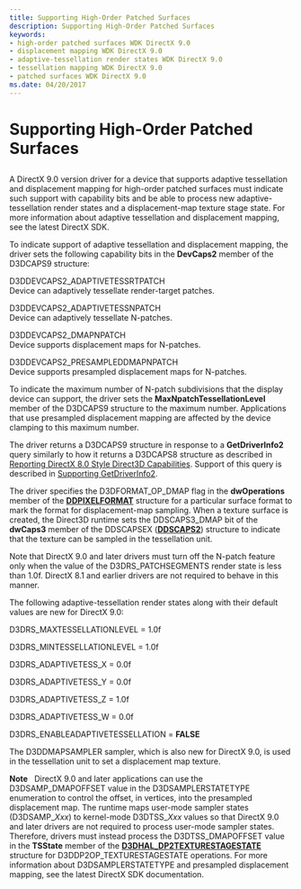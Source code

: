 ```yaml
---
title: Supporting High-Order Patched Surfaces
description: Supporting High-Order Patched Surfaces
keywords:
- high-order patched surfaces WDK DirectX 9.0
- displacement mapping WDK DirectX 9.0
- adaptive-tessellation render states WDK DirectX 9.0
- tessellation mapping WDK DirectX 9.0
- patched surfaces WDK DirectX 9.0
ms.date: 04/20/2017
---
```


# Supporting High-Order Patched Surfaces


## <span id="ddk_supporting_high_order_patched_surfaces_gg"></span><span id="DDK_SUPPORTING_HIGH_ORDER_PATCHED_SURFACES_GG"></span>


A DirectX 9.0 version driver for a device that supports adaptive tessellation and displacement mapping for high-order patched surfaces must indicate such support with capability bits and be able to process new adaptive-tessellation render states and a displacement-map texture stage state. For more information about adaptive tessellation and displacement mapping, see the latest DirectX SDK.

To indicate support of adaptive tessellation and displacement mapping, the driver sets the following capability bits in the **DevCaps2** member of the D3DCAPS9 structure:

<span id="D3DDEVCAPS2_ADAPTIVETESSRTPATCH"></span><span id="d3ddevcaps2_adaptivetessrtpatch"></span>D3DDEVCAPS2\_ADAPTIVETESSRTPATCH  
Device can adaptively tessellate render-target patches.

<span id="D3DDEVCAPS2_ADAPTIVETESSNPATCH"></span><span id="d3ddevcaps2_adaptivetessnpatch"></span>D3DDEVCAPS2\_ADAPTIVETESSNPATCH  
Device can adaptively tessellate N-patches.

<span id="D3DDEVCAPS2_DMAPNPATCH"></span><span id="d3ddevcaps2_dmapnpatch"></span>D3DDEVCAPS2\_DMAPNPATCH  
Device supports displacement maps for N-patches.

<span id="D3DDEVCAPS2_PRESAMPLEDDMAPNPATCH"></span><span id="d3ddevcaps2_presampleddmapnpatch"></span>D3DDEVCAPS2\_PRESAMPLEDDMAPNPATCH  
Device supports presampled displacement maps for N-patches.

To indicate the maximum number of N-patch subdivisions that the display device can support, the driver sets the **MaxNpatchTessellationLevel** member of the D3DCAPS9 structure to the maximum number. Applications that use presampled displacement mapping are affected by the device clamping to this maximum number.

The driver returns a D3DCAPS9 structure in response to a **GetDriverInfo2** query similarly to how it returns a D3DCAPS8 structure as described in [Reporting DirectX 8.0 Style Direct3D Capabilities](reporting-directx-8-0-style-direct3d-capabilities.md). Support of this query is described in [Supporting GetDriverInfo2](supporting-getdriverinfo2.md).

The driver specifies the D3DFORMAT\_OP\_DMAP flag in the **dwOperations** member of the [**DDPIXELFORMAT**](/windows-hardware/drivers/ddi/ksmedia/ns-ksmedia-_ddpixelformat) structure for a particular surface format to mark the format for displacement-map sampling. When a texture surface is created, the Direct3D runtime sets the DDSCAPS3\_DMAP bit of the **dwCaps3** member of the DDSCAPSEX ([**DDSCAPS2**](/previous-versions/windows/hardware/drivers/ff550292(v=vs.85))) structure to indicate that the texture can be sampled in the tessellation unit.

Note that DirectX 9.0 and later drivers must turn off the N-patch feature only when the value of the D3DRS\_PATCHSEGMENTS render state is less than 1.0f. DirectX 8.1 and earlier drivers are not required to behave in this manner.

The following adaptive-tessellation render states along with their default values are new for DirectX 9.0:

D3DRS\_MAXTESSELLATIONLEVEL = 1.0f

D3DRS\_MINTESSELLATIONLEVEL = 1.0f

D3DRS\_ADAPTIVETESS\_X = 0.0f

D3DRS\_ADAPTIVETESS\_Y = 0.0f

D3DRS\_ADAPTIVETESS\_Z = 1.0f

D3DRS\_ADAPTIVETESS\_W = 0.0f

D3DRS\_ENABLEADAPTIVETESSELLATION = **FALSE**

The D3DDMAPSAMPLER sampler, which is also new for DirectX 9.0, is used in the tessellation unit to set a displacement map texture.

**Note**   DirectX 9.0 and later applications can use the D3DSAMP\_DMAPOFFSET value in the D3DSAMPLERSTATETYPE enumeration to control the offset, in vertices, into the presampled displacement map. The runtime maps user-mode sampler states (D3DSAMP\_*Xxx*) to kernel-mode D3DTSS\_*Xxx* values so that DirectX 9.0 and later drivers are not required to process user-mode sampler states. Therefore, drivers must instead process the D3DTSS\_DMAPOFFSET value in the **TSState** member of the [**D3DHAL\_DP2TEXTURESTAGESTATE**](/windows-hardware/drivers/ddi/d3dhal/ns-d3dhal-_d3dhal_dp2texturestagestate) structure for D3DDP2OP\_TEXTURESTAGESTATE operations. For more information about D3DSAMPLERSTATETYPE and presampled displacement mapping, see the latest DirectX SDK documentation.

 

 

